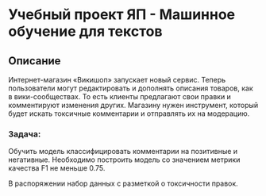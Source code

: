 # Учебный проект ЯП - Машинное обучение для текстов

## Описание
Интернет-магазин «Викишоп» запускает новый сервис. Теперь пользователи могут редактировать и дополнять описания товаров, как в вики-сообществах. То есть клиенты предлагают свои правки и комментируют изменения других. Магазину нужен инструмент, который будет искать токсичные комментарии и отправлять их на модерацию. 

### Задача:
Обучить модель классифицировать комментарии на позитивные и негативные.  Необходимо построить модель со значением метрики качества F1 не меньше 0.75.

В распоряжении набор данных с разметкой о токсичности правок.
 
